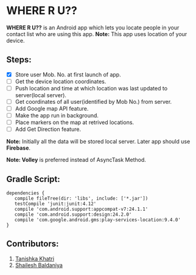 # WHERE R U?? #
**WHERE R U??** is an Android app which lets you locate people in your contact list who are using this app.
**Note:** This app uses location of your device.
## Steps: ##

- [x] Store user Mob. No. at first launch of app. 
- [ ] Get the device location coordinates.
- [ ] Push location and time at which location was last updated to server(local server).
- [ ] Get coordinates of all user(identified by Mob No.) from server.
- [ ] Add Google map API feature.
- [ ] Make the app run in background.
- [ ] Place markers on the map at retrived locations.
- [ ] Add Get Direction feature.

**Note:** Initially all the data will be stored local server. Later app should use **Firebase**.

**Note: Volley** is preferred instead of AsyncTask Method.

## Gradle Script: ##

 ```
 dependencies {
    compile fileTree(dir: 'libs', include: ['*.jar'])
    testCompile 'junit:junit:4.12'
    compile 'com.android.support:appcompat-v7:24.1.1'
    compile 'com.android.support:design:24.2.0'
    compile 'com.google.android.gms:play-services-location:9.4.0'
}
```

## Contributors: ##

1. [Tanishka Khatri](https://github.com/Tanishka1997)
2. [Shailesh Baldaniya](https://github.com/Shailesh351)
